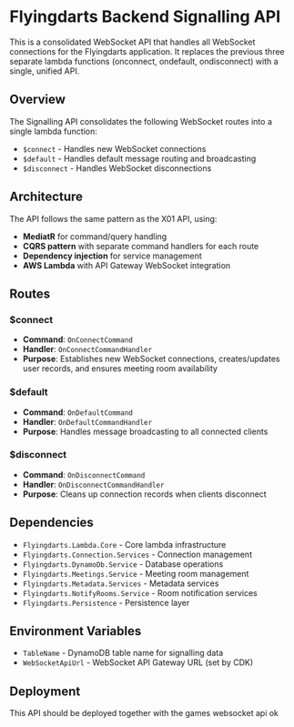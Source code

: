# Flyingdarts Backend Signalling API

This is a consolidated WebSocket API that handles all WebSocket connections for the Flyingdarts application. It replaces the previous three separate lambda functions (onconnect, ondefault, ondisconnect) with a single, unified API.

## Overview

The Signalling API consolidates the following WebSocket routes into a single lambda function:

- `$connect` - Handles new WebSocket connections
- `$default` - Handles default message routing and broadcasting
- `$disconnect` - Handles WebSocket disconnections

## Architecture

The API follows the same pattern as the X01 API, using:

- **MediatR** for command/query handling
- **CQRS pattern** with separate command handlers for each route
- **Dependency injection** for service management
- **AWS Lambda** with API Gateway WebSocket integration

## Routes

### $connect
- **Command**: `OnConnectCommand`
- **Handler**: `OnConnectCommandHandler`
- **Purpose**: Establishes new WebSocket connections, creates/updates user records, and ensures meeting room availability

### $default
- **Command**: `OnDefaultCommand`
- **Handler**: `OnDefaultCommandHandler`
- **Purpose**: Handles message broadcasting to all connected clients

### $disconnect
- **Command**: `OnDisconnectCommand`
- **Handler**: `OnDisconnectCommandHandler`
- **Purpose**: Cleans up connection records when clients disconnect

## Dependencies

- `Flyingdarts.Lambda.Core` - Core lambda infrastructure
- `Flyingdarts.Connection.Services` - Connection management
- `Flyingdarts.DynamoDb.Service` - Database operations
- `Flyingdarts.Meetings.Service` - Meeting room management
- `Flyingdarts.Metadata.Services` - Metadata services
- `Flyingdarts.NotifyRooms.Service` - Room notification services
- `Flyingdarts.Persistence` - Persistence layer

## Environment Variables

- `TableName` - DynamoDB table name for signalling data
- `WebSocketApiUrl` - WebSocket API Gateway URL (set by CDK)

## Deployment

This API should be deployed together with the games websocket api ok